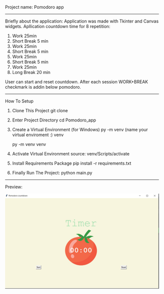 Project name: Pomodoro app
____________________________________________________________________________________________
Briefly about the application:
Application was made with Tkinter and Canvas widgets.
Apllication countdown time for 8 repetition:
1. Work 25min
2. Short Break 5 min
3. Work 25min
4. Short Break 5 min
5. Work 25min
6. Short Break 5 min
7. Work 25min
8. Long Break 20 min

User can start and reset countdown.
After each session WORK+BREAK checkmark is addin below pomodoro.
_______________________________________________________________________________________________
How To Setup

1. Clone This Project git clone

2. Enter Project Directory cd Pomodoro_app

3. Create a Virtual Environment (for Windows) py -m venv (name your virtual enviroment :) venv

    py -m venv venv

4. Activate Virtual Environment source: venv/Scripts/activate

5. Install Requirements Package pip install -r requirements.txt

6. Finally Run The Project: python main.py

_____________________________________________________________________________________
Preview:


![Preview](https://github.com/RockPiryt/Pomodoro_app/blob/main/preview.jpg?raw=true)



